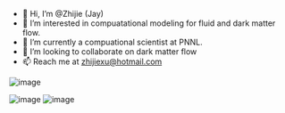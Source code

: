 - 👋 Hi, I’m @Zhijie (Jay)
- 👀 I’m interested in compuatational modeling for fluid and dark matter flow.
- 🌱 I’m currently a compuational scientist at PNNL.
- 💞️ I’m looking to collaborate on dark matter flow
- 📫 Reach me at zhijiexu@hotmail.com


![image](https://user-images.githubusercontent.com/38736420/170641069-0224050e-af63-411c-bb14-e66e0314f928.png)


![image](https://user-images.githubusercontent.com/38736420/170640982-6e6a12af-ece7-4f0d-8275-7fd0138990fc.png)
![image](https://user-images.githubusercontent.com/38736420/170641119-61cbc983-13fa-4738-a5fe-97ea635f9ee5.png)


<!---
ZhijieXu2022/ZhijieXu2022 is a ✨ special ✨ repository because its `README.md` (this file) appears on your GitHub profile.
You can click the Preview link to take a look at your changes.
--->
